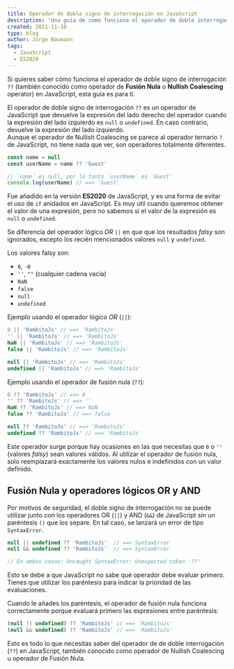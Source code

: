 ```yaml
---
title: Operador de doble signo de interrogación en JavaScript
description: 'Una guía de como funciona el operador de doble interrogación (??) en JavaScript, también conocido como operador de Nullish Coalescing.'
created: 2021-11-10
type: blog
author: Jorge Baumann
tags:
  - JavaScript
  - ES2020
---
```


Si quieres saber cómo funciona el operador de doble signo de interrogación `??` (también conocido como operador de **Fusión Nula** o **Nullish Coalescing** operator) en JavaScript, esta guía es para ti.

El operador de doble signo de interrogación `??` es un operador de JavaScript que devuelve la expresión del lado derecho del operador cuando la expresión del lado izquierdo es `null` o `undefined`. En caso contrario, devuelve la expresión del lado izquierdo.  
Aunque el operador de Nullish Coalescing se parece al operador ternario `?` de JavaScript, no tiene nada que ver, son operadores totalmente diferentes.

```javascript
const name = null
const userName = name ?? 'Guest'

// `name` es null, por lo tanto `userName` es `Guest`
console.log(userName) // ==> 'Guest'
```

Fue añadido en la versión **ES2020** de JavaScript, y es una forma de evitar el uso de `if` anidados en JavaScript. Es muy útil cuando queremos obtener el valor de una expresión, pero no sabemos si el valor de la expresión es `null` o `undefined`.

Se diferencia del operador lógico _OR_ `||` en que que los resultados _falsy_ son ignorados, excepto los recién mencionados valores `null` y `undefined`.

Los valores falsy son:

- `0`, `-0`
- `''`, `""` (cualquier cadena vacía)
- `NaN`
- `false`
- `null`
- `undefined`

Ejemplo usando el operador lógico _OR_ (`||`):

```javascript
0 || 'RambitoJs' // ==> 'RambitoJs'
'' || 'RambitoJs' // ==> 'RambitoJs'
NaN || 'RambitoJs' // ==> 'RambitoJs'
false || 'RambitoJs' // ==> 'RambitoJs'

null || 'RambitoJs' // ==> 'RambitoJs'
undefined || 'RambitoJs' // ==> 'RambitoJs'
```

Ejemplo usando el operador de fusión nula (`??`):

```javascript
0 ?? 'RambitoJs' // ==> 0
'' ?? 'RambitoJs' // ==> ''
NaN ?? 'RambitoJs' // ==> NaN
false ?? 'RambitoJs' // ==> false

null ?? 'RambitoJs' // ==> 'RambitoJs'
undefined ?? 'RambitoJs' // ==> 'RambitoJs'
```

Este operador surge porque hay ocasiones en las que necesitas que `0` o `''` (valores _falsy_) sean valores válidos.
Al utilizar el operador de fusión nula, solo reemplazará exactamente los valores nulos e indefinidos con un valor definido.

## Fusión Nula y operadores lógicos OR y AND

Por motivos de seguridad, el doble signo de interrogación no se puede utilizar junto con los operadores OR (`||`) y AND (`&&`) de JavaScript sin un paréntesis `()` que los separe. En tal caso, se lanzará un error de tipo `SyntaxError`.

```javascript
null || undefined ?? 'RambitoJs'  // ==> SyntaxError
null && undefined ?? 'RambitoJs'  // ==> SyntaxError

// En ambos casos: Uncaught SyntaxError: Unexpected token '??'
```

Esto se debe a que JavaScript no sabe qué operador debe evaluar primero. Tienes que utilizar los paréntesis para indicar la prioridad de las evaluaciones.

Cuando le añades los paréntesis, el operador de fusión nula funciona correctamente porque evaluará primero las expresiones entre paréntesis:

```javascript
(null || undefined) ?? 'RambitoJs' // ==> 'RambitoJs'
(null && undefined) ?? 'RambitoJs' // ==> 'RambitoJs'
```

Esto es todo lo que necesitas saber del operador de de doble interrogación (`??`) en JavaScript, también conocido como operador de Nullish Coalescing u operador de Fusión Nula.
